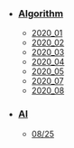- ### [<i class="fas fa-file-code fa-fw"></i> **Algorithm**](/Algorithm/)

  - [2020_01](/Algorithm/2020_01/)
  - [2020_02](/Algorithm/2020_02/)
  - [2020_03](/Algorithm/2020_03/)
  - [2020_04](/Algorithm/2020_04/)
  - [2020_05](/Algorithm/2020_05/)
  - [2020_07](/Algorithm/2020_07/)
  - [2020_08](/Algorithm/2020_08/)

- ### [<i class="fas fa-book-reader fa-fw"></i> **AI**](/AI/)

  - [08/25](/AI/08-25.md)
